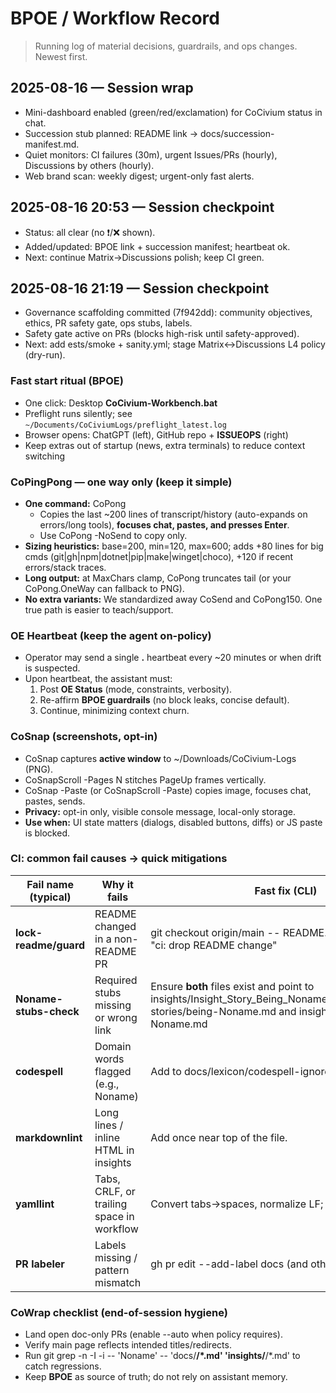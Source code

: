 # BPOE / Workflow Record

> Running log of material decisions, guardrails, and ops changes. Newest first.

## 2025-08-16 — Session wrap
- Mini-dashboard enabled (green/red/exclamation) for CoCivium status in chat.
- Succession stub planned: README link -> docs/succession-manifest.md.
- Quiet monitors: CI failures (30m), urgent Issues/PRs (hourly), Discussions by others (hourly).
- Web brand scan: weekly digest; urgent-only fast alerts.
## 2025-08-16 20:53 — Session checkpoint
- Status: all clear (no ❗/❌ shown).
- Added/updated: BPOE link + succession manifest; heartbeat ok.
- Next: continue Matrix→Discussions polish; keep CI green.
## 2025-08-16 21:19 — Session checkpoint
- Governance scaffolding committed (7f942dd): community objectives, ethics, PR safety gate, ops stubs, labels.
- Safety gate active on PRs (blocks high-risk until safety-approved).
- Next: add   ests/smoke + sanity.yml; stage Matrix↔Discussions L4 policy (dry-run).

### Fast start ritual (BPOE)

- One click: Desktop **CoCivium-Workbench.bat**
- Preflight runs silently; see `~/Documents/CoCiviumLogs/preflight_latest.log`
- Browser opens: ChatGPT (left), GitHub repo + **ISSUEOPS** (right)
- Keep extras out of startup (news, extra terminals) to reduce context switching



<!-- BPOE:CoPingPong START -->
### CoPingPong — one way only (keep it simple)
- **One command:** CoPong
  - Copies the last ~200 lines of transcript/history (auto-expands on errors/long tools), **focuses chat, pastes, and presses Enter**.
  - Use CoPong -NoSend to copy only.
- **Sizing heuristics:** base=200, min=120, max=600; adds +80 lines for big cmds (git|gh|npm|dotnet|pip|make|winget|choco), +120 if recent errors/stack traces.
- **Long output:** at MaxChars clamp, CoPong truncates tail (or your CoPong.OneWay can fallback to PNG).
- **No extra variants:** We standardized away CoSend and CoPong150. One true path is easier to teach/support.
<!-- BPOE:CoPingPong END -->


<!-- BPOE:OEHeartbeat START -->
### OE Heartbeat (keep the agent on-policy)
- Operator may send a single **.** heartbeat every ~20 minutes or when drift is suspected.
- Upon heartbeat, the assistant must:
  1. Post **OE Status** (mode, constraints, verbosity).
  2. Re-affirm **BPOE guardrails** (no block leaks, concise default).
  3. Continue, minimizing context churn.
<!-- BPOE:OEHeartbeat END -->


<!-- BPOE:CoSnap START -->
### CoSnap (screenshots, opt-in)
- CoSnap captures **active window** to ~/Downloads/CoCivium-Logs (PNG).
- CoSnapScroll -Pages N stitches PageUp frames vertically.
- CoSnap -Paste (or CoSnapScroll -Paste) copies image, focuses chat, pastes, sends.
- **Privacy:** opt-in only, visible console message, local-only storage.
- **Use when:** UI state matters (dialogs, disabled buttons, diffs) or JS paste is blocked.
<!-- BPOE:CoSnap END -->


<!-- BPOE:CI START -->
### CI: common fail causes → quick mitigations
| Fail name (typical) | Why it fails | Fast fix (CLI) |
|---|---|---|
| **lock-readme/guard** | README changed in a non-README PR | git checkout origin/main -- README.md ; git commit -m "ci: drop README change" |
| **Noname-stubs-check** | Required stubs missing or wrong link | Ensure **both** files exist and point to insights/Insight_Story_Being_Noname_c2_20250801.md:<br>stories/being-Noname.md and insights/story-being-Noname.md |
| **codespell** | Domain words flagged (e.g., Noname) | Add to docs/lexicon/codespell-ignore.txt then commit. |
| **markdownlint** | Long lines / inline HTML in insights | Add <!-- markdownlint-disable MD013 MD033 --> once near top of the file. |
| **yamllint** | Tabs, CRLF, or trailing space in workflow | Convert tabs→spaces, normalize LF; avoid trailing ws. |
| **PR labeler** | Labels missing / pattern mismatch | gh pr edit <N> --add-label docs (and others as needed). |
<!-- BPOE:CI END -->


<!-- BPOE:CoWrap START -->
### CoWrap checklist (end-of-session hygiene)
- Land open doc-only PRs (enable --auto when policy requires).
- Verify main page reflects intended titles/redirects.
- Run git grep -n -I -i -- 'Noname' -- 'docs/**/*.md' 'insights/**/*.md' to catch regressions.
- Keep **BPOE** as source of truth; do not rely on assistant memory.
<!-- BPOE:CoWrap END -->

